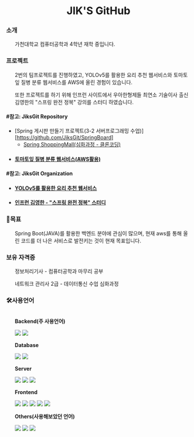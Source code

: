<h1 align="center">JIK'S GitHub</h1>

<h3>소개</h3>
<ul>가천대학교 컴퓨터공학과 4학년 재학 중입니다.</ul>

<h3>프로젝트</h3>
<ul>2번의 팀프로젝트를 진행하였고, YOLOv5를 활용한 요리 추천 웹서비스와 토마토잎 질병 분류 웹서비스를 AWS에 올린 경험이 있습니다.</ul>
<ul>또한 프로젝트를 하기 위해 인프런 사이트에서 우아한형제들 최연소 기술이사 출신 김영한의 "스프링 완전 정복" 강의를 스터디 하였습니다.</ul>

#### #참고: JiksGit Repository
  - [Spring 게시판 만들기 프로젝트(3-2 서버프로그래밍 수업)][https://github.com/JiksGit/SpringBoard]
    + [Spring ShoppingMall(심화과정 - 클론코딩)]([http://www.naver.com/](https://github.com/JiksGit/Spring_ShoppingMall-CloneCoding-))
  - #### [토마토잎 질병 분류 웹서비스(AWS활용)]([https://github.com/JiksGit/TomatoSpring])

#### #참고: JiksGit Organization
  - #### [YOLOv5를 활용한 요리 추천 웹서비스]([https://github.com/Gachon-Project])
  - #### [인프런 김영한 - "스프링 완전 정복" 스터디]([https://github.com/Inflearn-Springboot])

<h3>🤗목표</h3>
<ul>Spring Boot(JAVA)를 활용한 백엔드 분야에 관심이 많으며, 현재 aws를 통해 올린 코드를 더 나은 서비스로 발전키는 것이 현재 목표입니다.</ul>

<h3>보유 자격증</h3>
<ul>정보처리기사 - 컴퓨터공학과 마무리 공부</ul>
<ul>네트워크 관리사 2급 - 데이터통신 수업 심화과정</ul>

<h3>🛠사용언어</h3>
<ul>
  <div style="display:flex; flex-direction:column; align-items:flex-start;">
    <!-- Backend -->
    <p><strong>Backend(주 사용언어)</strong></p>
    <div>
        <img src="https://img.shields.io/badge/Java-007396?style=for-the-badge&logo=Java&logoColor=white"> 
        <img src="https://img.shields.io/badge/Spring Boot-6DB33F?style=for-the-badge&logo=spring boot&logoColor=white"> 
    </div>
    <!-- Database -->
    <p><strong>Database</strong></p>
    <div>
        <img src="https://img.shields.io/badge/oracle-F80000?style=for-the-badge&logo=oracle&logoColor=white"> 
        <img src="https://img.shields.io/badge/mysql-4479A1?style=for-the-badge&logo=mysql&logoColor=white"> 
    </div>
    <!-- Server -->
    <p><strong>Server</strong></p>
    <div>
        <img src="https://img.shields.io/badge/linux-FCC624?style=for-the-badge&logo=linux&logoColor=black"> 
        <img src="https://img.shields.io/badge/apache tomcat-F8DC75?style=for-the-badge&logo=apachetomcat&logoColor=black">
        <img src="https://img.shields.io/badge/Amazon AWS-232F3E?style=for-the-badge&logo=amazon aws&logoColor=white"> 
    </div>
    <!-- Frontend -->
    <p><strong>Frontend</strong></p>
    <div>
        <img src="https://img.shields.io/badge/html5-E34F26?style=flat-square&logo=html5&logoColor=white"> 
        <img src="https://img.shields.io/badge/css-1572B6?style=flat-square&logo=css3&logoColor=white"> 
        <img src="https://img.shields.io/badge/javascript-F7DF1E?style=flat-square&logo=javascript&logoColor=black"> 
        <img src="https://img.shields.io/badge/bootstrap-7952B3?style=flat-square&logo=bootstrap&logoColor=white">
        <img src="https://img.shields.io/badge/React-20232A?style=flat-square&logo=react&logoColor=61DAFB">
    </div>
    <!-- Others -->
    <p><strong>Others(사용해보았던 언어)</strong></p>
    <div>
        <img src="https://img.shields.io/badge/Kotlin-7F52FF?style=flat-square&logo=kotlin&logoColor=white">
        <img src="https://img.shields.io/badge/Andoid Studio-3DDC84?style=flat-square&logo=android studio&logoColor=white">
        <img src="https://img.shields.io/badge/python-3776AB?style=flat-square&logo=python&logoColor=white"> 
</div><br>
</div>
</ul>

